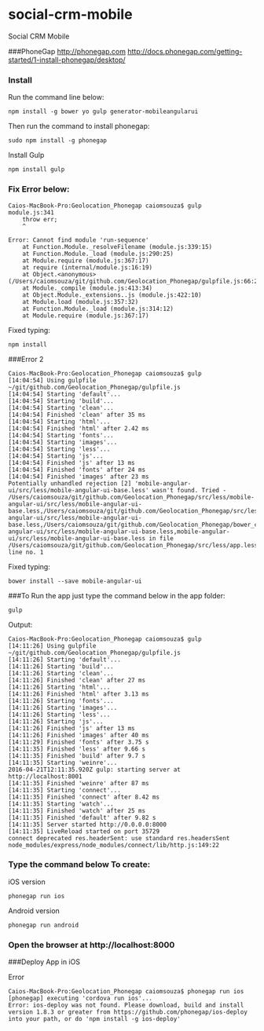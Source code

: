 # social-crm-mobile
Social CRM Mobile

###PhoneGap
http://phonegap.com
http://docs.phonegap.com/getting-started/1-install-phonegap/desktop/

### Install
Run the command line below:

```
npm install -g bower yo gulp generator-mobileangularui
```

Then run the command to install phonegap:
```
sudo npm install -g phonegap
```

Install Gulp
```
npm install gulp
```

### Fix Error below:

```
Caios-MacBook-Pro:Geolocation_Phonegap caiomsouza$ gulp
module.js:341
    throw err;
    ^

Error: Cannot find module 'run-sequence'
    at Function.Module._resolveFilename (module.js:339:15)
    at Function.Module._load (module.js:290:25)
    at Module.require (module.js:367:17)
    at require (internal/module.js:16:19)
    at Object.<anonymous> (/Users/caiomsouza/git/github.com/Geolocation_Phonegap/gulpfile.js:66:22)
    at Module._compile (module.js:413:34)
    at Object.Module._extensions..js (module.js:422:10)
    at Module.load (module.js:357:32)
    at Function.Module._load (module.js:314:12)
    at Module.require (module.js:367:17)

```

Fixed typing:

```
npm install
```

###Error 2

```
Caios-MacBook-Pro:Geolocation_Phonegap caiomsouza$ gulp
[14:04:54] Using gulpfile ~/git/github.com/Geolocation_Phonegap/gulpfile.js
[14:04:54] Starting 'default'...
[14:04:54] Starting 'build'...
[14:04:54] Starting 'clean'...
[14:04:54] Finished 'clean' after 35 ms
[14:04:54] Starting 'html'...
[14:04:54] Finished 'html' after 2.42 ms
[14:04:54] Starting 'fonts'...
[14:04:54] Starting 'images'...
[14:04:54] Starting 'less'...
[14:04:54] Starting 'js'...
[14:04:54] Finished 'js' after 13 ms
[14:04:54] Finished 'fonts' after 24 ms
[14:04:54] Finished 'images' after 23 ms
Potentially unhandled rejection [2] 'mobile-angular-ui/src/less/mobile-angular-ui-base.less' wasn't found. Tried - /Users/caiomsouza/git/github.com/Geolocation_Phonegap/src/less/mobile-angular-ui/src/less/mobile-angular-ui-base.less,/Users/caiomsouza/git/github.com/Geolocation_Phonegap/src/less/mobile-angular-ui/src/less/mobile-angular-ui-base.less,/Users/caiomsouza/git/github.com/Geolocation_Phonegap/bower_components/mobile-angular-ui/src/less/mobile-angular-ui-base.less,mobile-angular-ui/src/less/mobile-angular-ui-base.less in file /Users/caiomsouza/git/github.com/Geolocation_Phonegap/src/less/app.less line no. 1

```

Fixed typing:

```
bower install --save mobile-angular-ui
```

###To Run the app just type the command below in the app folder:

```
gulp
```

Output: 
```
Caios-MacBook-Pro:Geolocation_Phonegap caiomsouza$ gulp
[14:11:26] Using gulpfile ~/git/github.com/Geolocation_Phonegap/gulpfile.js
[14:11:26] Starting 'default'...
[14:11:26] Starting 'build'...
[14:11:26] Starting 'clean'...
[14:11:26] Finished 'clean' after 27 ms
[14:11:26] Starting 'html'...
[14:11:26] Finished 'html' after 3.13 ms
[14:11:26] Starting 'fonts'...
[14:11:26] Starting 'images'...
[14:11:26] Starting 'less'...
[14:11:26] Starting 'js'...
[14:11:26] Finished 'js' after 13 ms
[14:11:26] Finished 'images' after 40 ms
[14:11:29] Finished 'fonts' after 3.75 s
[14:11:35] Finished 'less' after 9.66 s
[14:11:35] Finished 'build' after 9.7 s
[14:11:35] Starting 'weinre'...
2016-04-21T12:11:35.920Z gulp: starting server at http://localhost:8001
[14:11:35] Finished 'weinre' after 87 ms
[14:11:35] Starting 'connect'...
[14:11:35] Finished 'connect' after 8.42 ms
[14:11:35] Starting 'watch'...
[14:11:35] Finished 'watch' after 25 ms
[14:11:35] Finished 'default' after 9.82 s
[14:11:35] Server started http://0.0.0.0:8000
[14:11:35] LiveReload started on port 35729
connect deprecated res.headerSent: use standard res.headersSent node_modules/express/node_modules/connect/lib/http.js:149:22
```

### Type the command below To create:

iOS version
```
phonegap run ios
```

Android version
```
phonegap run android
```

### Open the browser at http://localhost:8000

###Deploy App in iOS

Error

```
Caios-MacBook-Pro:Geolocation_Phonegap caiomsouza$ phonegap run ios
[phonegap] executing 'cordova run ios'...
Error: ios-deploy was not found. Please download, build and install version 1.8.3 or greater from https://github.com/phonegap/ios-deploy into your path, or do 'npm install -g ios-deploy'
```







